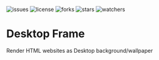 ![issues](https://img.shields.io/github/issues/momo5502/desktopframe.svg)
![license](https://img.shields.io/github/license/momo5502/desktopframe.svg)
![forks](https://img.shields.io/github/forks/momo5502/desktopframe.svg)
![stars](https://img.shields.io/github/stars/momo5502/desktopframe.svg)
![watchers](https://img.shields.io/github/watchers/momo5502/desktopframe.svg)

Desktop Frame
===========
Render HTML websites as Desktop background/wallpaper